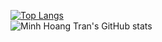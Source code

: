 [![Top Langs](https://github-readme-stats.vercel.app/api/top-langs/?username=hoangminhtran94&layout=donut)](https://github.com/anuraghazra/github-readme-stats)
<br>
![Minh Hoang Tran's GitHub stats](https://github-readme-stats.vercel.app/api?username=hoangminhtran94&show_icons=true&rank_icon=github&hide=stars)

